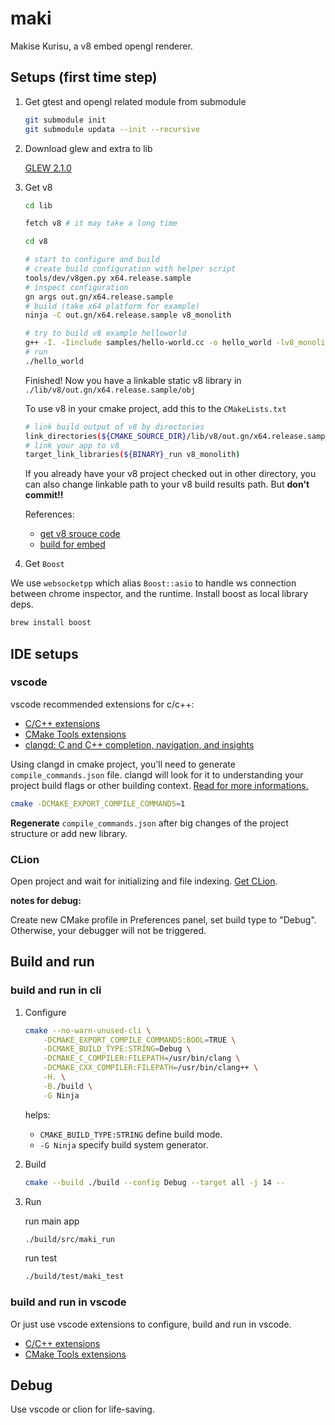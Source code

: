 # maki

Makise Kurisu, a v8 embed opengl renderer.

## Setups (first time step)

1. Get gtest and opengl related module from submodule

   ```bash
   git submodule init
   git submodule updata --init --recursive
   ```

2. Download glew and extra to lib

   [GLEW 2.1.0](https://sourceforge.net/projects/glew/files/glew/2.1.0/)

3. Get v8

   ```bash
   cd lib

   fetch v8 # it may take a long time

   cd v8

   # start to configure and build
   # create build configuration with helper script
   tools/dev/v8gen.py x64.release.sample
   # inspect configuration
   gn args out.gn/x64.release.sample
   # build (take x64 platform for example)
   ninja -C out.gn/x64.release.sample v8_monolith

   # try to build v8 example helloworld
   g++ -I. -Iinclude samples/hello-world.cc -o hello_world -lv8_monolith -Lout.gn/x64.release.sample/obj/ -pthread -std=c++14 -DV8_COMPRESS_POINTERS
   # run
   ./hello_world

   ```

   Finished! Now you have a linkable static v8 library in `./lib/v8/out.gn/x64.release.sample/obj`

   To use v8 in your cmake project, add this to the `CMakeLists.txt`

   ```bash
   # link build output of v8 by directories
   link_directories(${CMAKE_SOURCE_DIR}/lib/v8/out.gn/x64.release.sample/obj)
   # link your app to v8
   target_link_libraries(${BINARY}_run v8_monolith)
   ```

   If you already have your v8 project checked out in other directory, you can also change linkable path to your v8 build results path. But **don't commit!!**

   References:

   - [get v8 srouce code](https://v8.dev/docs/source-code)
   - [build for embed](https://v8.dev/docs/embed#advanced-guide)
   
4. Get `Boost`

We use `websocketpp` which alias `Boost::asio` to handle ws connection between chrome inspector, and the runtime. Install boost as local library deps.

```bash
brew install boost
```

## IDE setups

### vscode

vscode recommended extensions for c/c++:

- [C/C++ extensions](https://marketplace.visualstudio.com/items?itemName=ms-vscode.cpptools)
- [CMake Tools extensions](https://marketplace.visualstudio.com/items?itemName=ms-vscode.cmake-tools)
- [clangd: C and C++ completion, navigation, and insights](https://marketplace.visualstudio.com/items?itemName=llvm-vs-code-extensions.vscode-clangd)

Using clangd in cmake project, you'll need to generate `compile_commands.json` file. 
clangd will look for it to understanding your project build flags or other building context. [Read for more informations.](https://prereleases.llvm.org/8.0.0/rc3/tools/clang/tools/extra/docs/clangd/Installation.html)

```bash
cmake -DCMAKE_EXPORT_COMPILE_COMMANDS=1
```

**Regenerate** `compile_commands.json` after big changes of the project structure or add new library.

### CLion

Open project and wait for initializing and file indexing. [Get CLion](https://www.jetbrains.com/clion/).

**notes for debug:**

Create new CMake profile in Preferences panel, set build type to "Debug". 
Otherwise, your debugger will not be triggered.

## Build and run

### build and run in cli

1. Configure

   ```bash
   cmake --no-warn-unused-cli \
       -DCMAKE_EXPORT_COMPILE_COMMANDS:BOOL=TRUE \
       -DCMAKE_BUILD_TYPE:STRING=Debug \
       -DCMAKE_C_COMPILER:FILEPATH=/usr/bin/clang \
       -DCMAKE_CXX_COMPILER:FILEPATH=/usr/bin/clang++ \
       -H. \
       -B./build \
       -G Ninja
   ```

   helps:

   - `CMAKE_BUILD_TYPE:STRING` define build mode.
   - `-G Ninja` specify build system generator.

2. Build

   ```bash
   cmake --build ./build --config Debug --target all -j 14 --
   ```

3. Run

   run main app

   ```bash
   ./build/src/maki_run
   ```

   run test

   ```bash
   ./build/test/maki_test
   ```

### build and run in vscode

Or just use vscode extensions to configure, build and run in vscode.

- [C/C++ extensions](https://marketplace.visualstudio.com/items?itemName=ms-vscode.cpptools)
- [CMake Tools extensions](https://marketplace.visualstudio.com/items?itemName=ms-vscode.cmake-tools)

## Debug

Use vscode or clion for life-saving.


